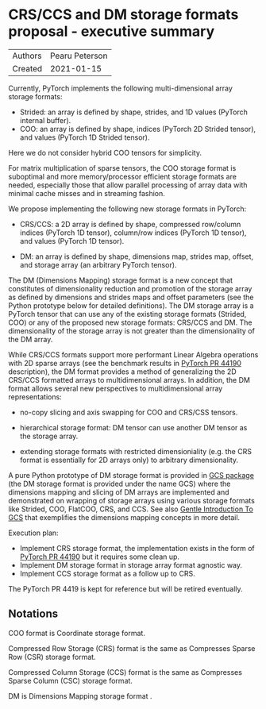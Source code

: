 # CRS/CCS and DM storage formats proposal - executive summary

|            |                 |
| ---------- | --------------- |
| Authors    | Pearu Peterson  |
| Created    | 2021-01-15      |

Currently, PyTorch implements the following multi-dimensional array
storage formats:

- Strided: an array is defined by shape, strides, and 1D values
  (PyTorch internal buffer).
- COO: an array is defined by shape, indices (PyTorch 2D Strided
  tensor), and values (PyTorch 1D Strided tensor).

Here we do not consider hybrid COO tensors for simplicity.

For matrix multiplication of sparse tensors, the COO storage format is
suboptimal and more memory/processor efficient storage formats are
needed, especially those that allow parallel processing of array data
with minimal cache misses and in streaming fashion.

We propose implementing the following new storage formats in PyTorch:

- CRS/CCS: a 2D array is defined by shape, compressed row/column
  indices (PyTorch 1D tensor), column/row indices (PyTorch 1D tensor),
  and values (PyTorch 1D tensor).

- DM: an array is defined by shape, dimensions map, strides map,
  offset, and storage array (an arbitrary PyTorch tensor).

The DM (Dimensions Mapping) storage format is a new concept that
constitutes of dimensionality reduction and promotion of the storage
array as defined by dimensions and strides maps and offset parameters
(see the Python prototype below for detailed definitions). The DM
storage array is a PyTorch tensor that can use any of the existing
storage formats (Strided, COO) or any of the proposed new storage
formats: CRS/CCS and DM. The dimensionality of the storage array is
not greater than the dimensionality of the DM array.

While CRS/CCS formats support more performant Linear Algebra
operations with 2D sparse arrays (see the benchmark results in
[PyTorch PR 44190](https://github.com/pytorch/pytorch/pull/44190)
description), the DM format provides a method of generalizing the 2D
CRS/CCS formatted arrays to multidimensional arrays. In addition, the
DM format allows several new perspectives to multidimensional array
representations:

- no-copy slicing and axis swapping for COO and CRS/CSS tensors.

- hierarchical storage format: DM tensor can use another DM tensor as
  the storage array.

- extending storage formats with restricted dimensioniality (e.g. the
  CRS format is essentially for 2D arrays only) to arbitrary
  dimensionality.

A pure Python prototype of DM storage format is provided in [GCS
package](https://github.com/pearu/gcs/gcs) (the DM storage format is
provided under the name GCS) where the dimensions mapping and slicing
of DM arrays are implemented and demonstrated on wrapping of storage
arrays using various storage formats like Strided, COO, FlatCOO, CRS,
and CCS. See also [Gentle Introduction To
GCS](GentleIntroductionToGCS.md0) that exemplifies the dimensions
mapping concepts in more detail.

Execution plan:

- Implement CRS storage format, the implementation exists in the form
  of [PyTorch PR 44190](https://github.com/pytorch/pytorch/pull/44190)
  but it requires some clean up.
- Implement DM storage format in storage array format agnostic way.
- Implement CCS storage format as a follow up to CRS.

The PyTorch PR 4419 is kept for reference but will be retired
eventually.

## Notations

COO format is Coordinate storage format.

Compressed Row Storage (CRS) format is the same as Compresses Sparse
Row (CSR) storage format.

Compressed Column Storage (CCS) format is the same as Compresses
Sparse Column (CSC) storage format.

DM is Dimensions Mapping storage format .
